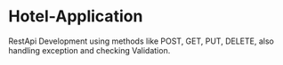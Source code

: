 # Hotel-Application
RestApi Development using methods like POST, GET, PUT, DELETE, also handling exception and checking Validation.
